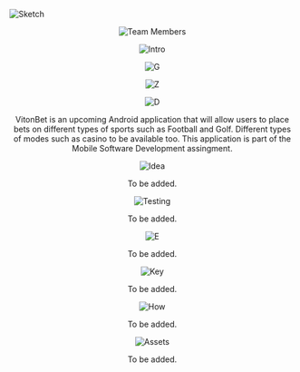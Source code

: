 ![Sketch](https://github.com/GabrielGrimberg/VitonBet/blob/master/Design%20Document/App-Logos/PrimaryLogo.png?raw=true)

<p align="center">
	<img src="https://github.com/GabrielGrimberg/VitonBet/blob/master/Design%20Document/Readme-Logos/TeamM.png?raw=true" alt="Team Members"/>
</p>

<p align="center">
	<img src="https://github.com/GabrielGrimberg/VitonBet/blob/master/Design%20Document/Readme-Logos/Intro.png?raw=true" alt="Intro"/>
</p>

<p align="center">
	<img src="https://github.com/GabrielGrimberg/VitonBet/blob/master/Design%20Document/Readme-Logos/Gabriel.png?raw=true" alt="G"/>
</p>

<p align="center">
	<img src="https://github.com/GabrielGrimberg/VitonBet/blob/master/Design%20Document/Readme-Logos/Zan.png?raw=true" alt="Z"/>
</p>


<p align="center">
	<img src="https://github.com/GabrielGrimberg/VitonBet/blob/master/Design%20Document/Readme-Logos/Daniel.png?raw=true" alt="D"/>
</p>

<p align="center">
VitonBet is an upcoming Android application that will allow users to place bets on different types of sports such as Football and Golf. Different types of modes such as casino to be available too. This application is part of the Mobile Software Development assingment.</p>


<p align="center">
	<img src="https://github.com/GabrielGrimberg/VitonBet/blob/master/Design%20Document/Readme-Logos/Idea.png?raw=true" alt="Idea"/>
</p>

<p align="center">
To be added.
	</p>

<p align="center">
	<img src="https://github.com/GabrielGrimberg/VitonBet/blob/master/Design%20Document/Readme-Logos/Testing.png?raw=true" alt="Testing"/>
</p>

<p align="center">
To be added.
</p>

<p align="center">
	<img src="https://github.com/GabrielGrimberg/VitonBet/blob/master/Design%20Document/Readme-Logos/E.png?raw=true" alt="E"/>
</p>

<p align="center">
To be added.
</p>

<p align="center">
	<img src="https://github.com/GabrielGrimberg/VitonBet/blob/master/Design%20Document/Readme-Logos/Key.png?raw=true" alt="Key"/>
</p>

<p align="center">
To be added.
</p>


<p align="center">
	<img src="https://github.com/GabrielGrimberg/VitonBet/blob/master/Design%20Document/Readme-Logos/How.png?raw=true" alt="How"/>
</p>

<p align="center">
To be added.
</p>

<p align="center">
	<img src="https://github.com/GabrielGrimberg/VitonBet/blob/master/Design%20Document/Readme-Logos/Assets.png?raw=true" alt="Assets"/>
</p>

<p align="center">
To be added.
</p>